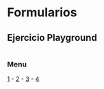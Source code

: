 # Formularios

## Ejercicio Playground
```js


```
### Menu
[1](/js03/01_strings.md) - [2](/js03/02_json.md) - [3](/js03/03_ajax.md) - [4](/js03/04_forms.md)